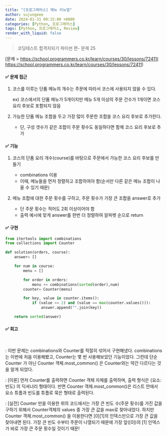 ```yaml
---
title: "[프로그래머스] 메뉴 리뉴얼"
author: sujungeee
date: 2024-01-31 09:15:00 +0800
categories: [Python, 프로그래머스]
tags: [Python, 프로그래머스, Review]
render_with_liquid: false
---
```




> 코딩테스트 합격자되기 파이썬 편- 문제 25

[문제 >   https://school.programmers.co.kr/learn/courses/30/lessons/72411( https://school.programmers.co.kr/learn/courses/30/lessons/72411)





#### ✅ 문제 접근

1. 코스를 이루는 단품 메뉴의 개수는 주문에 따라서 코스에 사용되지 않을 수 있다.

   ex) 코스에서의 단품 메뉴가 5개이지만 메뉴 5개 이상의 주문 건수가 1개이면 코스 요리 후보로 포함되지 않음



2. 가능한 단품 메뉴 조합을 두고 가장 많이 주문한 조합을 코스 요리 후보로 추가한다.
   - 단, 구성 갯수가 같은 조합이 주문 횟수도 동일하다면 함께 코스 요리 후보로 추가



#### ✅ 기능

1. 코스의 단품 요리 개수(course)를 바탕으로 주문에서 가능한 코스 요리 후보를 만들기
   - combinations 이용
   - 이때, 메뉴들을 먼저 정렬하고 조합하여야 함(순서만 다른 같은 메뉴 조합이 나올 수 있기 때문)



2. 메뉴 조합에 대한 주문 횟수를 구하고, 주문 횟수가 가장 큰 조합을 answer로 추가
   - 단 주문 횟수는 적어도 2회 이상이어야 함
   - 출력 예시에 맞게 answer를 한번 더 정렬하여 알파벳 순으로 return



#### ✅ 구현

```python
from itertools import combinations
from collections import Counter

def solution(orders, course):
    answer= []

    for num in course:
        menu = []

        for order in orders:
            menu += combinations(sorted(order),num)
        counter= Counter(menu)

        for key, value in counter.items():
            if (value >= 2) and (value == max(counter.values())):
                answer.append("".join(key))

    return sorted(answer)
```



#### ✅ 회고

​	

: 이번 문제는 combinations와 Counter를 적절히 섞어서 구현해냈다. combinations는 이번에 처음 이용해봤고, Counter는 몇 번 사용해보았던 기능이었다. 그런데 단순 Counter 가 아닌 Counter 객체.most_common() 은 Counter와는 약간 다르다는 것을 알게 되었다.

: [이론] 먼저 Counter를 출력하면 Counter 객체 자체를 출력하며, 출력 형식은 {요소: 빈도} 의 딕셔너리 형태이다. 반면 Counter 객체.most_common()은 리스트 안에서 요소 튜플과 빈도를 튜플로 묶은 형태로 출력된다.

: [실전] Counter 만을 이용한 위의 코드에서는 가장 큰 빈도 수(주문 횟수)를 가진 값을 구하기 위해서 Counter객체의 values 중 가장 큰 값을 max로 찾아내었다. 하지만 Counter 객체.most_common() 을 이용한다면 [0][1]의 인덱스만으로 가장 큰 값을 찾아내면 된다. 가장 큰 빈도 수부터 주문이 나열되기 때문에 가장 앞([0])의 [1] 인덱스가 바로 가장 큰 주문 횟수일 것이기 때문!
